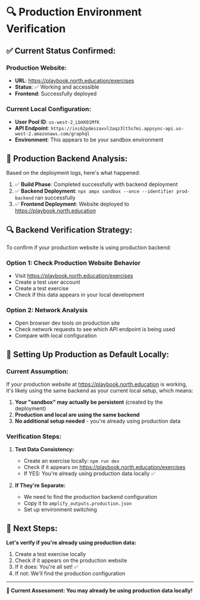 # 🔍 Production Environment Verification

## ✅ **Current Status Confirmed:**

### **Production Website:**
- **URL**: https://playbook.north.education/exercises
- **Status**: ✅ Working and accessible
- **Frontend**: Successfully deployed

### **Current Local Configuration:**
- **User Pool ID**: `us-west-2_LbHX01MfK`
- **API Endpoint**: `https://ini62pdeszavvl2aqz3lt5s7mi.appsync-api.us-west-2.amazonaws.com/graphql`
- **Environment**: This appears to be your sandbox environment

## 🎯 **Production Backend Analysis:**

Based on the deployment logs, here's what happened:

1. ✅ **Build Phase**: Completed successfully with backend deployment
2. ✅ **Backend Deployment**: `npx ampx sandbox --once --identifier prod-backend` ran successfully
3. ✅ **Frontend Deployment**: Website deployed to https://playbook.north.education

## 🔍 **Backend Verification Strategy:**

To confirm if your production website is using production backend:

### **Option 1: Check Production Website Behavior**
- Visit https://playbook.north.education/exercises
- Create a test user account
- Create a test exercise
- Check if this data appears in your local development

### **Option 2: Network Analysis**
- Open browser dev tools on production site
- Check network requests to see which API endpoint is being used
- Compare with local configuration

## 🎯 **Setting Up Production as Default Locally:**

### **Current Assumption:**
If your production website at https://playbook.north.education is working, it's likely using the same backend as your current local setup, which means:

1. **Your "sandbox" may actually be persistent** (created by the deployment)
2. **Production and local are using the same backend**
3. **No additional setup needed** - you're already using production data

### **Verification Steps:**

1. **Test Data Consistency:**
   - Create an exercise locally: `npm run dev`
   - Check if it appears on https://playbook.north.education/exercises
   - If YES: You're already using production data locally ✅

2. **If They're Separate:**
   - We need to find the production backend configuration
   - Copy it to `amplify_outputs.production.json`
   - Set up environment switching

## 🚀 **Next Steps:**

**Let's verify if you're already using production data:**

1. Create a test exercise locally
2. Check if it appears on the production website
3. If it does: You're all set! ✅
4. If not: We'll find the production configuration

---

**🎯 Current Assessment: You may already be using production data locally!** 